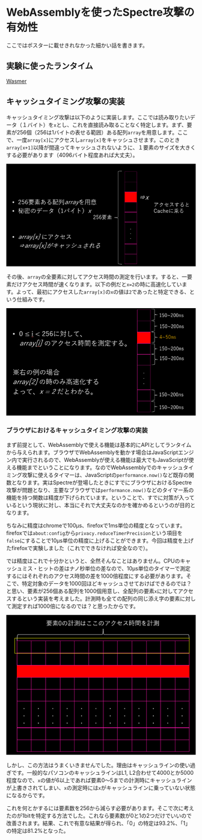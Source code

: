 # WebAssemblyを使ったSpectre攻撃の有効性
ここではポスターに載せきれなかった細かい話を書きます。

## 実験に使ったランタイム
[Wasmer](https://github.com/wasmerio/wasmer)

## キャッシュタイミング攻撃の実装
キャッシュタイミング攻撃は以下のように実装します。ここでは読み取りたいデータ（１バイト）を`x`とし、これを直接読み取ることなく特定します。まず、要素が256個（256は1バイトの表せる範囲）ある配列`array`を用意します。ここで、一度`array[x]`にアクセスし`array[x]`をキャッシュさせます。このとき`array[x+1]`以降が間違ってキャッシュされないように、１要素のサイズを大きくする必要があります（4096バイト程度あれば大丈夫）。

![](img/cachetiming.png)

その後、`array`の全要素に対してアクセス時間の測定を行います。すると、一要素だけアクセス時間が速くなります。以下の例だと`x=2`の時に高速化しています。よって、最初にアクセスした`array[x]`の`x`の値は`2`であったと特定できる、という仕組みです。

![](img/cachetiming2.png)


### ブラウザにおけるキャッシュタイミング攻撃の実装
まず前提として、WebAssemblyで使える機能は基本的にAPIとしてランタイムから与えられます。ブラウザでWebAssemblyを動かす場合はJavaScriptエンジン内で実行されるので、WebAssemblyが使える機能は最大でもJavaScriptが使える機能までということになります。なのでWebAssemblyでのキャッシュタイミング攻撃に使えるタイマーは、JavaScriptの`performance.now()`など既存の関数となります。実はSpectreが登場したときにすでにブラウザにおけるSpectre攻撃が問題となり、主要なブラウザでは`performance.now()`などのタイマー系の機能を持つ関数は精度が下げられています。ということで、すでに対策が入っているという現状に対し、本当にそれで大丈夫なのかを確かめるというのが目的となります。

ちなみに精度はchromeで100μs、firefoxで1ms単位の精度となっています。firefoxでは`about:config`から`privacy.reduceTimerPrecision`という項目を`false`にすることで10μs単位の精度に上げることができます。今回は精度を上げたfirefoxで実験しました（これでできなければ安全なので）。

では精度はこれで十分かというと、全然そんなことはありません。CPUのキャッシュミス・ヒットの差はナノ秒単位の差なので、10μs単位のタイマーで測定するにはそれぞれのアクセス時間の差を1000倍程度にする必要があります。そこで、特定対象のデータを1000回ほどキャッシュさせておけばできるのでは？と思い、要素が256個ある配列を1000個用意し、全配列の要素`x`に対してアクセスするという実装を考えました。計測時も全ての配列の同じ添え字の要素に対して測定すれば1000倍になるのでは？と思ったからです。

![](img/cachetiming_byte.png)

しかし、この方法はうまくいきませんでした。理由はキャッシュラインの使い過ぎです。一般的なパソコンのキャッシュラインはL1, L2合わせて4000とか5000程度なので、`x`の値が6以上であれば要素0～5までの計測時にキャッシュラインが上書きされてしまい、`x`の測定時には`x`がキャッシュラインに乗っていない状態になるからです。

これを何とかするには要素数を256から減らす必要があります。そこで次に考えたのが1bitを特定する方法でした。これなら要素数が0と1の2つだけでいいので改善されます。結果、これで有意な結果が得られ、「0」の特定は93.2%、「1」の特定は81.2%となった。